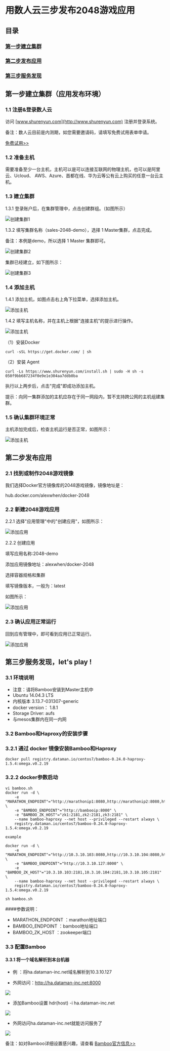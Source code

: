 # 用数人云三步发布2048游戏应用
## 目录
### [第一步建立集群](#step1)
### [第二步发布应用](#step2)
### [第三步服务发现](#step3)

<h2 id="step1">第一步建立集群（应用发布环境）</h2>

### 1.1 注册&登录数人云

访问 [www.shurenyun.com](http://www.shurenyun.com) 注册并登录系统。

备注：数人云目前是内测期，如您需要邀请码，请填写免费试用表单申请。  

[免费试用>>](http://form.mikecrm.com/f.php?t=CgBTTT)

### 1.2 准备主机

需要准备至少一台主机，主机可以是可以连接互联网的物理主机，也可以是阿里云、Ucloud、
AWS、Azure、首都在线、华为云等公有云上购买的任意一台云主机。

### 1.3 建立集群

1.3.1 登录账户后，在集群管理中，点击创建群组。（如图所示）

![创建集群1](create-cluster.png)

1.3.2 填写集群名称（sales-2048-demo），选择 1 Master集群，点击完成。

备注：本例是demo，所以选择 1 Master 集群即可。

![创建集群2](create-cluster2.png)

集群已经建立，如下图所示：

![创建集群3](create-cluster3.png)

### 1.4 添加主机

1.4.1 添加主机，如图点击右上角下拉菜单，选择添加主机。

![添加主机](add-host.png)

1.4.2 填写主机名称，并在主机上根据"连接主机"的提示进行操作。

![添加主机](add-host2.png)

（1）安装Docker

	curl -sSL https://get.docker.com/ | sh

（2）安装 Agent

	curl -Ls https://www.shurenyun.com/install.sh | sudo -H sh -s 050f9bb687234f0e9e1e304aa7ddb0ba

执行以上两步后，点击"完成"即成功添加主机。

提示：向同一集群添加的主机应存在于同一网段内，暂不支持跨公网的主机组建集群。

### 1.5 确认集群环境正常

主机添加完成后，检查主机运行是否正常，如图所示：

![添加主机](add-host3.png)

<h2 id="step2">第二步发布应用</h2>

### 2.1 找到或制作2048游戏镜像

我们选择Docker官方镜像库的2048游戏镜像，镜像地址是：

hub.docker.com/alexwhen/docker-2048

### 2.2 新建2048游戏应用

2.2.1 选择"应用管理"中的"创建应用"，如图所示：

![添加应用](add-app.png)

2.2.2 创建应用

填写应用名称:2048-demo

添加应用镜像地址：alexwhen/docker-2048

选择容器规格和集群

填写镜像版本，一般为：latest

如图所示：

![添加应用](add-app2.png)

### 2.3 确认应用正常运行

回到应有管理中，即可看到应用已正常运行。

![添加应用](add-app3.png)


<h2 id="step3">第三步服务发现，let's play !</h2>

### 3.1 环境说明
- 注意：请将Bamboo安装到Master主机中
- Ubuntu 14.04.3 LTS
- 内核版本 3.13.7-031307-generic
- docker version： 1.8.1
- Storage Driver: aufs
- 与mesos集群内在同一内网

### 3.2 Bamboo和Haproxy的安装步骤

### 3.2.1 通过 docker 镜像安装Bamboo和Haproxy
    docker pull registry.dataman.io/centos7/bamboo-0.24.0-haproxy-1.5.4:omega.v0.2.19

### 3.2.2 docker参数启动
    vi bamboo.sh
    docker run -d \
        -e "MARATHON_ENDPOINT"="http://marathonip1:8080,http://marathonip2:8080,http://marathonip3:8080" \
        -e "BAMBOO_ENDPOINT"="http://bambooip:8000" \
        -e "BAMBOO_ZK_HOST"="zk1:2181,zk2:2181,zk3:2181" \
        --name bamboo-haproxy --net host --privileged --restart always \
        registry.dataman.io/centos7/bamboo-0.24.0-haproxy-1.5.4:omega.v0.2.19

    example

    docker run -d \
        -e "MARATHON_ENDPOINT"="http://10.3.10.103:8080,http://10.3.10.104:8080,http://10.3.10.105:8080" \
        -e "BAMBOO_ENDPOINT"="http://10.3.10.127:8000" \
        -e "BAMBOO_ZK_HOST"="10.3.10.103:2181,10.3.10.104:2181,10.3.10.105:2181" \
        --name bamboo-haproxy --net host --privileged --restart always \
        registry.dataman.io/centos7/bamboo-0.24.0-haproxy-1.5.4:omega.v0.2.19

    sh bamboo.sh


####参数说明：
* MARATHON_ENDPOINT ：marathon地址端口
* BAMBOO_ENDPOINT ：bamboo地址端口
* BAMBOO_ZK_HOST ：zookeeper端口

### 3.3 配置Bamboo

####  3.3.1 将一个域名解析到本台机器

* 例 ：将ha.dataman-inc.net域名解析到10.3.10.127

* 外网访问：http://ha.dataman-inc.net:8000

![ ](bamboo.png)

* 添加Bamboo设置 hdr(host) -i ha.dataman-inc.net

![ ](peizhi.png)

* 外网访问ha.dataman-inc.net就能访问服务了

![ ](2048.png)

备注：如对Bamboo详细设置感兴趣，请查看 [Bamboo官方信息>>](https://github.com/QubitProducts/bamboo)
